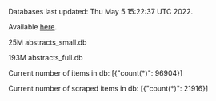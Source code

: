 Databases last updated: Thu May  5 15:22:37 UTC 2022. 

Available [here](https://github.com/cbeauhilton/ash-db/releases).


25M	abstracts_small.db

193M	abstracts_full.db

Current number of items in db:
[{"count(*)": 96904}]

Current number of scraped items in db:
[{"count(*)": 21916}]
